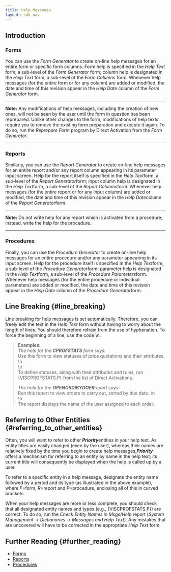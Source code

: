 ```yaml
---
title: Help Messages
layout: sdk_nav
---
```


## Introduction

### Forms

You can use the *Form Generator* to create on-line help messages for an
entire form or specific form columns. Form help is specified in the
*Help Text* form, a sub-level of the *Form Generator* form; column help
is designated in the *Help Text* form, a sub-level of the *Form Columns*
form. Whenever help messages (for the entire form or for any column) are
added or modified, the date and time of this revision appear in the
*Help Date* column of the *Form Generator* form.

------------------------------------------------------------------------

**Note:** Any modifications of help messages, including the creation of
new ones, will not be seen by the user until the form in question has
been reprepared. Unlike other changes to the form, modifications of help
texts require you to remove the existing form preparation and execute it
again. To do so, run the *Reprepare Form* program by Direct Activation
from the *Form Generator*.

------------------------------------------------------------------------

### Reports

Similarly, you can use the *Report Generator* to create on-line help
messages for an entire report and/or any report column appearing in its
parameter input screen. Help for the report itself is specified in the
*Help Text*form, a sub-level of the *Report Generator*form; input column
help is designated in the *Help Text*form, a sub-level of the *Report
Columns*form. Whenever help messages (for the entire report or for any
input column) are added or modified, the date and time of this revision
appear in the *Help Date*column of the *Report Generator*form.

------------------------------------------------------------------------

**Note:** Do not write help for any report which is activated from a
procedure; instead, write the help for the procedure.

------------------------------------------------------------------------

### Procedures

Finally, you can use the *Procedure Generator* to create on-line help
messages for an entire procedure and/or any parameter appearing in its
input screen. Help for the procedure itself is specified in the *Help
Text*form, a sub-level of the *Procedure Generator*form; parameter help
is designated in the *Help Text*form, a sub-level of the *Procedure
Parameters*form. Whenever help messages (for the entire procedure or
individual parameters) are added or modified, the date and time of this
revision appear in the *Help Date* column of the *Procedure
Generator*form.

## Line Breaking {#line_breaking}

Line breaking for help messages is set automatically. Therefore, you can
freely edit the text in the *Help Text* form without having to worry
about the length of lines. You should therefore refrain from the use of
hyphenation. To force the beginning of a line, use the code \\n.

> **Examples:**\
> *The help for the **CPROFSTATS** form says:*\
> Use this form to view statuses of price quotations and their
> attributes. \\n\
> \\n\
> To define statuses, along with their attributes and rules, run
> {VISCPROFSTATS.P} from the list of Direct Activations.
>
> *The help for the **OPENORDIBYDOER**report says:*\
> Run this report to view orders to carry out, sorted by due date. \\n\
> \\n\
> The report displays the name of the user assigned to each order.

## Referring to Other Entities {#referring_to_other_entities}

Often, you will want to refer to other ***Priority***entities in your
help text. As entity titles are easily changed (even by the user),
whereas their names are relatively fixed by the time you begin to create
help messages,***Priority*** offers a mechanism for referring to an
entity by name in the help text; its current title will consequently be
displayed when the help is called up by a user.

To refer to a specific entity in a help message, designate the entity
name followed by a period and its type (as illustrated in the above
example), where *F*=form, *R*=report and *P*=procedure, enclosing all of
this in curved brackets.

When your help messages are more or less complete, you should check that
all designated entity names and types (e.g., {VISCPROFSTATS.P}) are
correct. To do so, run the *Check Entity Names in Msgs/Help* report
(*System Management → Dictionaries → Messages and Help Text*). Any
mistakes that are uncovered will have to be corrected in the appropriate
*Help Text* form.

## Further Reading {#further_reading}

-   [Forms](Forms "wikilink")
-   [Reports](Reports "wikilink")
-   [Procedures](Procedures "wikilink")
